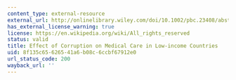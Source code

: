 ```yaml
---
content_type: external-resource
external_url: http://onlinelibrary.wiley.com/doi/10.1002/pbc.23408/abstract
has_external_license_warning: true
license: https://en.wikipedia.org/wiki/All_rights_reserved
status: valid
title: Effect of Corruption on Medical Care in Low-income Countries
uid: 8f135c65-6265-41a6-b08c-6ccbf67912e0
url_status_code: 200
wayback_url: ''
---
```

